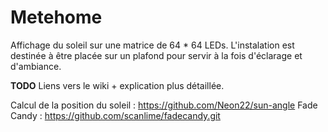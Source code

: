 # Metehome

Affichage du soleil sur une matrice de 64 * 64 LEDs.
L'instalation est destinée à être placée sur un plafond pour servir à la fois d'éclarage et d'ambiance.


**TODO** Liens vers le wiki + explication plus détaillée.


Calcul de la position du soleil : https://github.com/Neon22/sun-angle
Fade Candy : https://github.com/scanlime/fadecandy.git